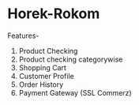 # Horek-Rokom

Features-
1. Product Checking
2. Product checking categorywise
3. Shopping Cart
4. Customer Profile
5. Order History
6. Payment Gateway (SSL Commerz)
